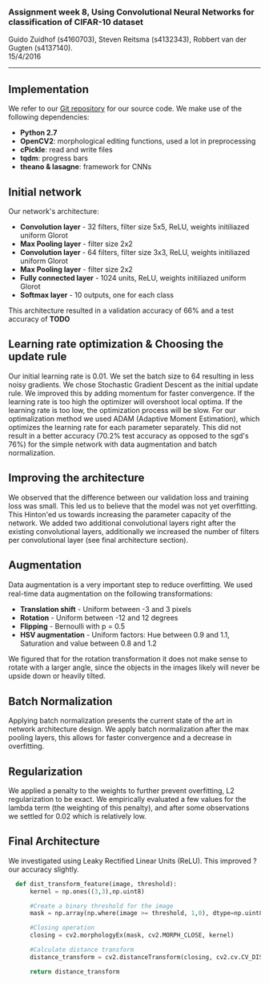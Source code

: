 

### Assignment week 8, Using Convolutional Neural Networks for classification of CIFAR-10 dataset

Guido Zuidhof (s4160703), Steven Reitsma (s4132343), Robbert van der Gugten (s4137140).  
15/4/2016

----
## Implementation
We refer to our [Git repository](https://github.com/gzuidhof/cad) for our source code. We make use of the following dependencies:
* **Python 2.7**
* **OpenCV2**: morphological editing functions, used a lot in preprocessing
* **cPickle**: read and write files
* **tqdm**: progress bars
* **theano & lasagne**: framework for CNNs

## Initial network
Our network's architecture:
* **Convolution layer** - 32 filters, filter size 5x5, ReLU, weights initiliazed uniform Glorot
* **Max Pooling layer** - filter size 2x2
* **Convolution layer** - 64 filters, filter size 3x3, ReLU, weights initiliazed uniform Glorot
* **Max Pooling layer** - filter size 2x2
* **Fully connected layer** - 1024 units, ReLU, weights initiliazed uniform Glorot
* **Softmax layer** - 10 outputs, one for each class

This architecture resulted in a validation accuracy of 66% and a test accuracy of **TODO**


## Learning rate optimization & Choosing the update rule
Our initial learning rate is 0.01. We set the batch size to 64 resulting in less noisy gradients. We chose Stochastic Gradient Descent as the initial update rule. We improved this by adding momentum for faster convergence. If the learning rate is too high the optimizer will overshoot local optima. If the learning rate is too low, the optimization process will be slow. For our optimalization method we used ADAM (Adaptive Moment Estimation), which optimizes the learning rate for each parameter separately. This did not result in a better accuracy (70.2% test accuracy as opposed to the sgd's 76%) for the simple network with data augmentation and batch normalization.

## Improving the architecture
We observed that the difference between our validation loss and training loss was small. This led us to believe that the model was not yet overfitting. This Hinton'ed us towards increasing the parameter capacity of the network. We added two additional convolutional layers right after the existing convolutional layers, additionally we increased the number of filters per convolutional layer (see final architecture section).
## Augmentation
Data augmentation is a very important step to reduce overﬁtting. We used real-time data augmentation on the following transformations:
*  **Translation shift** - Uniform between -3 and 3 pixels
*  **Rotation** - Uniform between -12 and 12 degrees
*  **Flipping** - Bernoulli with p = 0.5
*  **HSV augmentation** -  Uniform factors: Hue between 0.9 and 1.1, Saturation and value between 0.8 and 1.2

We figured that for the rotation transformation it does not make sense to rotate with a larger angle, since the objects in the images likely will never be upside down or heavily tilted.

## Batch Normalization ##
Applying batch normalization presents the current state of the art in network architecture design. We apply batch normalization after the max pooling layers, this allows for faster convergence and a decrease in overfitting.

## Regularization ##
We applied a penalty to the weights to further prevent overfitting, L2 regularization to be exact. We empirically evaluated a few values for the lambda term (the weighting of this penalty), and after some observations we settled for 0.02 which is relatively low.

## Final Architecture ##
We investigated using Leaky Rectified Linear Units (ReLU). This improved ? our accuracy slightly. 
```python
  def dist_transform_feature(image, threshold):
      kernel = np.ones((3,3),np.uint8)

      #Create a binary threshold for the image
      mask = np.array(np.where(image >= threshold, 1,0), dtype=np.uint8)

      #Closing operation
      closing = cv2.morphologyEx(mask, cv2.MORPH_CLOSE, kernel)

      #Calculate distance transform
      distance_transform = cv2.distanceTransform(closing, cv2.cv.CV_DIST_L2,5)

      return distance_transform
```




